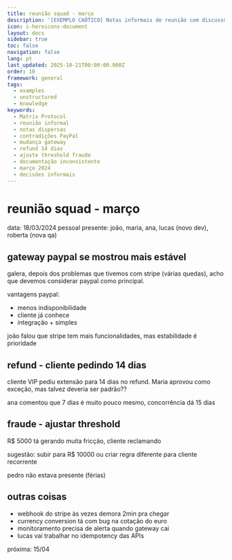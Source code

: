 ```yaml
---
title: reunião squad - março
description: '[EXEMPLO CAÓTICO] Notas informais de reunião com discussões dispersas'
icon: i-heroicons-document
layout: docs
sidebar: true
toc: false
navigation: false
lang: pt
last_updated: 2025-10-21T00:00:00.000Z
order: 10
framework: general
tags:
  - examples
  - unstructured
  - knowledge
keywords:
  - Matrix Protocol
  - reunião informal
  - notas dispersas
  - contradições PayPal
  - mudança gateway
  - refund 14 dias
  - ajuste threshold fraude
  - documentação inconsistente
  - março 2024
  - decisões informais
---
```

# reunião squad - março

data: 18/03/2024
pessoal presente: joão, maria, ana, lucas (novo dev), roberta (nova qa)

## gateway paypal se mostrou mais estável

galera, depois dos problemas que tivemos com stripe (várias quedas), acho que devemos considerar paypal como principal.

vantagens paypal:
- menos indisponibilidade 
- cliente já conhece
- integração + simples

joão falou que stripe tem mais funcionalidades, mas estabilidade é prioridade

## refund - cliente pedindo 14 dias

cliente VIP pediu extensão para 14 dias no refund. Maria aprovou como exceção, mas talvez deveria ser padrão?? 

ana comentou que 7 dias é muito pouco mesmo, concorrência dá 15 dias

## fraude - ajustar threshold

R$ 5000 tá gerando muita fricção, cliente reclamando

sugestão: subir para R$ 10000 ou criar regra diferente para cliente recorrente

pedro não estava presente (férias)

## outras coisas
- webhook do stripe às vezes demora 2min pra chegar
- currency conversion tá com bug na cotação do euro  
- monitoramento precisa de alerta quando gateway cai
- lucas vai trabalhar no idempotency das APIs

próxima: 15/04